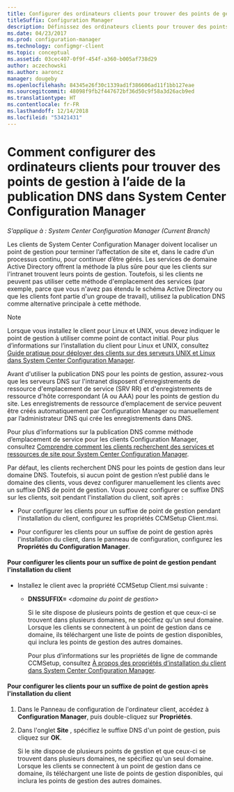 ```yaml
---
title: Configurer des ordinateurs clients pour trouver des points de gestion à l’aide de la publication DNS
titleSuffix: Configuration Manager
description: Définissez des ordinateurs clients pour trouver des points de gestion à l’aide de la publication DNS dans System Center Configuration Manager.
ms.date: 04/23/2017
ms.prod: configuration-manager
ms.technology: configmgr-client
ms.topic: conceptual
ms.assetid: 03cec407-0f9f-454f-a360-b005af738d29
author: aczechowski
ms.author: aaroncz
manager: dougeby
ms.openlocfilehash: 84345e26f30c1339ad1f386606ad11f1bb127eae
ms.sourcegitcommit: 48098f9fb2f447672bf36d50c9f58a3d26acb9ed
ms.translationtype: HT
ms.contentlocale: fr-FR
ms.lasthandoff: 12/14/2018
ms.locfileid: "53421431"
---
```

# <a name="how-to-configure-client-computers-to-find-management-points-by-using-dns-publishing-in-system-center-configuration-manager"></a>Comment configurer des ordinateurs clients pour trouver des points de gestion à l’aide de la publication DNS dans System Center Configuration Manager

*S’applique à : System Center Configuration Manager (Current Branch)*

Les clients de System Center Configuration Manager doivent localiser un point de gestion pour terminer l’affectation de site et, dans le cadre d’un processus continu, pour continuer d’être gérés. Les services de domaine Active Directory offrent la méthode la plus sûre pour que les clients sur l'intranet trouvent leurs points de gestion. Toutefois, si les clients ne peuvent pas utiliser cette méthode d'emplacement des services (par exemple, parce que vous n'avez pas étendu le schéma Active Directory ou que les clients font partie d'un groupe de travail), utilisez la publication DNS comme alternative principale à cette méthode.  

> [!NOTE]  
>  Lorsque vous installez le client pour Linux et UNIX, vous devez indiquer le point de gestion à utiliser comme point de contact initial. Pour plus d’informations sur l’installation du client pour Linux et UNIX, consultez [Guide pratique pour déployer des clients sur des serveurs UNIX et Linux dans System Center Configuration Manager](../../../core/clients/deploy/deploy-clients-to-unix-and-linux-servers.md).  

 Avant d'utiliser la publication DNS pour les points de gestion, assurez-vous que les serveurs DNS sur l'intranet disposent d'enregistrements de ressource d'emplacement de service (SRV RR) et d'enregistrements de ressource d'hôte correspondant (A ou AAA) pour les points de gestion du site. Les enregistrements de ressource d’emplacement de service peuvent être créés automatiquement par Configuration Manager ou manuellement par l’administrateur DNS qui crée les enregistrements dans DNS.  

 Pour plus d’informations sur la publication DNS comme méthode d’emplacement de service pour les clients Configuration Manager, consultez [Comprendre comment les clients recherchent des services et ressources de site pour System Center Configuration Manager](../../../core/plan-design/hierarchy/understand-how-clients-find-site-resources-and-services.md).  

 Par défaut, les clients recherchent DNS pour les points de gestion dans leur domaine DNS. Toutefois, si aucun point de gestion n’est publié dans le domaine des clients, vous devez configurer manuellement les clients avec un suffixe DNS de point de gestion. Vous pouvez configurer ce suffixe DNS sur les clients, soit pendant l'installation du client, soit après :  

-   Pour configurer les clients pour un suffixe de point de gestion pendant l'installation du client, configurez les propriétés CCMSetup Client.msi.  

-   Pour configurer les clients pour un suffixe de point de gestion après l'installation du client, dans le panneau de configuration, configurez les **Propriétés du Configuration Manager**.  

#### <a name="to-configure-clients-for-a-management-point-suffix-during-client-installation"></a>Pour configurer les clients pour un suffixe de point de gestion pendant l'installation du client  

- Installez le client avec la propriété CCMSetup Client.msi suivante :  

  - **DNSSUFFIX=** *&lt;domaine du point de gestion\>*  

     Si le site dispose de plusieurs points de gestion et que ceux-ci se trouvent dans plusieurs domaines, ne spécifiez qu'un seul domaine. Lorsque les clients se connectent à un point de gestion dans ce domaine, ils téléchargent une liste de points de gestion disponibles, qui inclura les points de gestion des autres domaines.  

    Pour plus d’informations sur les propriétés de ligne de commande CCMSetup, consultez [À propos des propriétés d’installation du client dans System Center Configuration Manager](../../../core/clients/deploy/about-client-installation-properties.md).  

#### <a name="to-configure-clients-for-a-management-point-suffix-after-client-installation"></a>Pour configurer les clients pour un suffixe de point de gestion après l'installation du client  

1.  Dans le Panneau de configuration de l'ordinateur client, accédez à **Configuration Manager**, puis double-cliquez sur **Propriétés**.  

2.  Dans l'onglet **Site** , spécifiez le suffixe DNS d'un point de gestion, puis cliquez sur **OK**.  

     Si le site dispose de plusieurs points de gestion et que ceux-ci se trouvent dans plusieurs domaines, ne spécifiez qu'un seul domaine. Lorsque les clients se connectent à un point de gestion dans ce domaine, ils téléchargent une liste de points de gestion disponibles, qui inclura les points de gestion des autres domaines.
